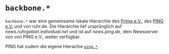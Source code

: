 # `backbone.*`

`backbone.*` war eine gemeinsame lokale Hierarchie des [Prima e.V.](https://prima.de/), des [PING e.V.](https://ping.de/) und von ruhr.de. Die Hierarchie lief ursprünglich auf *news.ruhrgebiet.individual.net* und ist auf *news.ping.de*, dem Newsserver von von PING e.V., weiter verfügbar.

PING hat zudem die eigene Hierachie [`ping.*`](/show.php?hierarchy=ping).